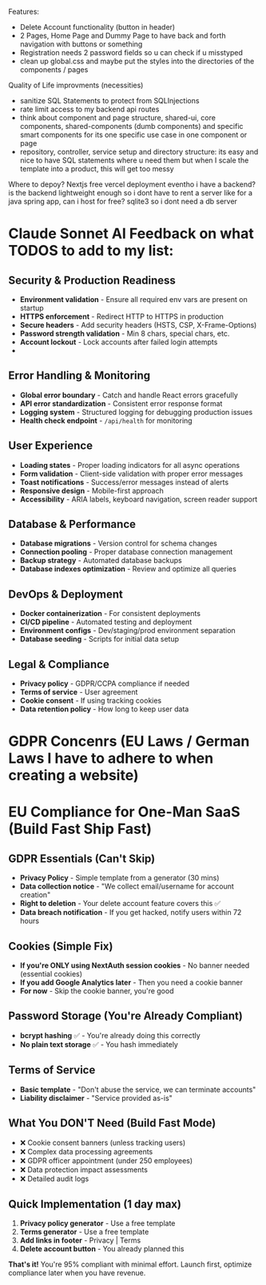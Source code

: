 Features: 
- Delete Account functionality (button in header)
- 2 Pages, Home Page and Dummy Page to have back and forth navigation with buttons or something
- Registration needs 2 password fields so u can check if u misstyped
- clean up global.css and maybe put the styles into the directories of the components / pages

Quality of Life improvments (necessities)
- sanitize SQL Statements to protect from SQLInjections
- rate limit access to my backend api routes 
- think about component and page structure, shared-ui, core components, shared-components (dumb components) and specific 
smart components for its one specific use case in one component or page
- repository, controller, service setup and directory structure: its easy and nice to have SQL statements where u need them
but when I scale the template into a product, this will get too messy

Where to depoy? Nextjs free vercel deployment eventho i have a backend? is the backend lightweight enough so i dont 
have to rent a server like for a java spring app, can i host for free? sqlite3 so i dont need a db server

# Claude Sonnet AI Feedback on what TODOS to add to my list:

## Security & Production Readiness
- **Environment validation** - Ensure all required env vars are present on startup
- **HTTPS enforcement** - Redirect HTTP to HTTPS in production
- **Secure headers** - Add security headers (HSTS, CSP, X-Frame-Options)
- **Password strength validation** - Min 8 chars, special chars, etc.
- **Account lockout** - Lock accounts after failed login attempts
- 
## Error Handling & Monitoring
- **Global error boundary** - Catch and handle React errors gracefully
- **API error standardization** - Consistent error response format
- **Logging system** - Structured logging for debugging production issues
- **Health check endpoint** - `/api/health` for monitoring

## User Experience
- **Loading states** - Proper loading indicators for all async operations
- **Form validation** - Client-side validation with proper error messages
- **Toast notifications** - Success/error messages instead of alerts
- **Responsive design** - Mobile-first approach
- **Accessibility** - ARIA labels, keyboard navigation, screen reader support

## Database & Performance
- **Database migrations** - Version control for schema changes
- **Connection pooling** - Proper database connection management
- **Backup strategy** - Automated database backups
- **Database indexes optimization** - Review and optimize all queries

## DevOps & Deployment
- **Docker containerization** - For consistent deployments
- **CI/CD pipeline** - Automated testing and deployment
- **Environment configs** - Dev/staging/prod environment separation
- **Database seeding** - Scripts for initial data setup

## Legal & Compliance
- **Privacy policy** - GDPR/CCPA compliance if needed
- **Terms of service** - User agreement
- **Cookie consent** - If using tracking cookies
- **Data retention policy** - How long to keep user data

# GDPR Concenrs (EU Laws / German Laws I have to adhere to when creating a website)

# EU Compliance for One-Man SaaS (Build Fast Ship Fast)

## GDPR Essentials (Can't Skip)
- **Privacy Policy** - Simple template from a generator (30 mins)
- **Data collection notice** - "We collect email/username for account creation"
- **Right to deletion** - Your delete account feature covers this ✅
- **Data breach notification** - If you get hacked, notify users within 72 hours

## Cookies (Simple Fix)
- **If you're ONLY using NextAuth session cookies** - No banner needed (essential cookies)
- **If you add Google Analytics later** - Then you need a cookie banner
- **For now** - Skip the cookie banner, you're good

## Password Storage (You're Already Compliant)
- **bcrypt hashing** ✅ - You're already doing this correctly
- **No plain text storage** ✅ - You hash immediately

## Terms of Service
- **Basic template** - "Don't abuse the service, we can terminate accounts"
- **Liability disclaimer** - "Service provided as-is"

## What You DON'T Need (Build Fast Mode)
- ❌ Cookie consent banners (unless tracking users)
- ❌ Complex data processing agreements
- ❌ GDPR officer appointment (under 250 employees)
- ❌ Data protection impact assessments
- ❌ Detailed audit logs

## Quick Implementation (1 day max)
1. **Privacy policy generator** - Use a free template
2. **Terms generator** - Use a free template
3. **Add links in footer** - Privacy | Terms
4. **Delete account button** - You already planned this

**That's it!** You're 95% compliant with minimal effort. Launch first, optimize compliance later when you have revenue.

